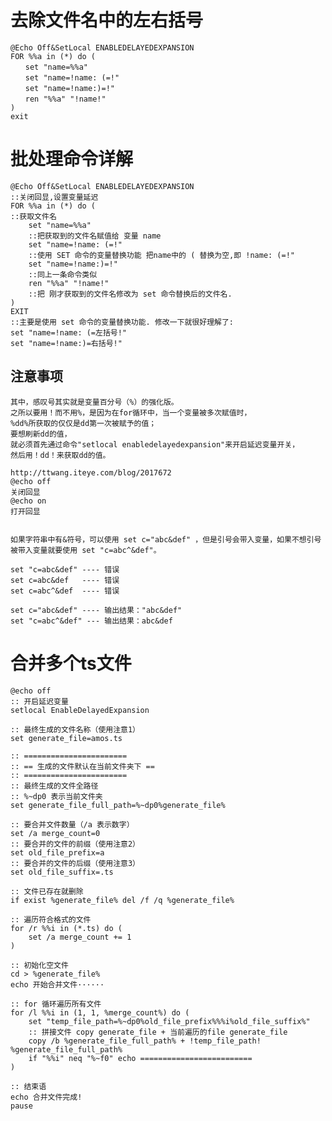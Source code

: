 # 去除文件名中的左右括号
```
@Echo Off&SetLocal ENABLEDELAYEDEXPANSION
FOR %%a in (*) do (
　　set "name=%%a"
　　set "name=!name: (=!"
　　set "name=!name:)=!"
　　ren "%%a" "!name!"
)
exit
```

# 批处理命令详解
```
@Echo Off&SetLocal ENABLEDELAYEDEXPANSION
::关闭回显,设置变量延迟
FOR %%a in (*) do (
::获取文件名
    set "name=%%a"
    ::把获取到的文件名赋值给 变量 name
    set "name=!name: (=!"
    ::使用 SET 命令的变量替换功能 把name中的 ( 替换为空,即 !name: (=!"
    set "name=!name:)=!"
    ::同上一条命令类似
    ren "%%a" "!name!"
    ::把 刚才获取到的文件名修改为 set 命令替换后的文件名.
)
EXIT
::主要是使用 set 命令的变量替换功能. 修改一下就很好理解了:
set "name=!name: (=左括号!"
set "name=!name:)=右括号!"
```

## 注意事项

    其中，感叹号其实就是变量百分号（%）的强化版。
    之所以要用！而不用%，是因为在for循环中，当一个变量被多次赋值时，
    %dd%所获取的仅仅是dd第一次被赋予的值；
    要想刷新dd的值，
    就必须首先通过命令"setlocal enabledelayedexpansion"来开启延迟变量开关，
    然后用！dd！来获取dd的值。
    
    http://ttwang.iteye.com/blog/2017672
    @echo off
    关闭回显
    @echo on
    打开回显
    
    
    如果字符串中有&符号，可以使用 set c="abc&def" ，但是引号会带入变量，如果不想引号被带入变量就要使用 set "c=abc^&def"。
    
    set "c=abc&def" ---- 错误
    set c=abc&def   ---- 错误
    set c=abc^&def  ---- 错误
    
    set c="abc&def" ---- 输出结果："abc&def"
    set "c=abc^&def" --- 输出结果：abc&def

# 合并多个ts文件
```
@echo off
:: 开启延迟变量
setlocal EnableDelayedExpansion

:: 最终生成的文件名称（使用注意1）
set generate_file=amos.ts

:: =======================
:: == 生成的文件默认在当前文件夹下 ==
:: =======================
:: 最终生成的文件全路径
:: %~dp0 表示当前文件夹
set generate_file_full_path=%~dp0%generate_file%

:: 要合并文件数量（/a 表示数字）
set /a merge_count=0
:: 要合并的文件的前缀（使用注意2）
set old_file_prefix=a
:: 要合并的文件的后缀（使用注意3）
set old_file_suffix=.ts

:: 文件已存在就删除
if exist %generate_file% del /f /q %generate_file%

:: 遍历符合格式的文件
for /r %%i in (*.ts) do (
    set /a merge_count += 1
)

:: 初始化空文件
cd > %generate_file%
echo 开始合并文件······

:: for 循环遍历所有文件
for /l %%i in (1, 1, %merge_count%) do (
    set "temp_file_path=%~dp0%old_file_prefix%%%i%old_file_suffix%"
    :: 拼接文件 copy generate_file + 当前遍历的file generate_file
    copy /b %generate_file_full_path% + !temp_file_path! %generate_file_full_path%
    if "%%i" neq "%~f0" echo =========================
)

:: 结束语
echo 合并文件完成!
pause

```
